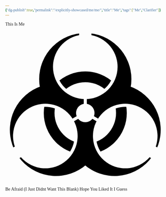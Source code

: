 ```yaml
---
{"dg-publish":true,"permalink":"/explicitly-showcased/me/me/","title":"Me","tags":["Me","Clarifier"]}
---
```


<style id="Force_Custom_Fonts" type="text/css">@font-face{font-style:normal;font-family:"Merriweather";src:local("Merriweather")}@font-face{font-style:bolder;font-family:"Merriweather";src:local("Merriweather")}@font-face{font-style:normal;font-family:"Merriweather";src:local("Merriweather");unicode-range:U+0-FF,U+2E80-9FFF,U+F900-FAFF,U+FE30-FE4F,U+20000-2FA1F}@font-face{font-style:bolder;font-family:"Merriweather";src:local("Merriweather");unicode-range:U+0-FF,U+2E80-9FFF,U+F900-FAFF,U+FE30-FE4F,U+20000-2FA1F}@font-face{font-style:normal;font-family:"Merriweather";src:local("Merriweather");unicode-range:U+0-FF}@font-face{font-style:bolder;font-family:"Merriweather";src:local("Merriweather");unicode-range:U+0-FF}:not(pre):not(code):not(textarea):not(tt):not(kbd):not(samp):not(var){font-family:"Merriweather"!important}pre,code,textarea,tt,kbd,samp,var{font-family:monospace!important}pre *,code *,textarea *,tt *,kbd *,samp *,var *{font-family:monospace!important}</style>

This Is Me
<svg xmlns="http://www.w3.org/2000/svg" viewBox="-26 -28 52 52"><defs><clipPath id="b"><circle cy="-15" r="9.5"/><circle cy="-15" r="9.5" transform="rotate(120)"/><circle cy="-15" r="9.5" transform="rotate(240)"/></clipPath><mask id="a" width="60" height="60" x="-30" y="-30" maskUnits="userSpaceOnUse"><path fill="#fff" d="M-27-27h54v54h-54z"/><path d="M2-23v-4h-4v4M-.5-6v4h1v-4"/><circle cy="-15" r="10.5"/><g transform="rotate(120)"><path d="M2-23v-4h-4v4M-.5-6v4h1v-4"/><circle cy="-15" r="10.5"/></g><g transform="rotate(240)"><path d="M2-23v-4h-4v4M-.5-6v4h1v-4"/><circle cy="-15" r="10.5"/></g><circle r="3"/></mask></defs><g mask="url(#a)"><circle cy="-11" r="15"/><circle cy="-11" r="15" transform="rotate(120)"/><circle cy="-11" r="15" transform="rotate(240)"/></g><circle r="11.75" fill="none" stroke="#000" stroke-width="3.5" clip-path="url(#b)"/></svg>
Be Afraid
(I Just Didnt Want This Blank)
Hope You Liked It I Guess